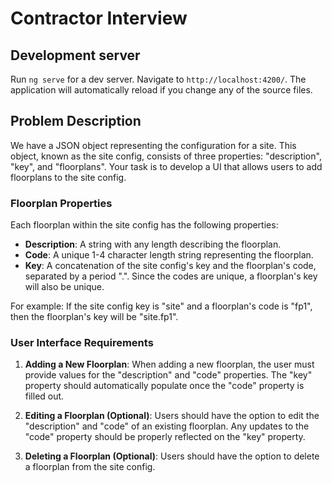 # Contractor Interview

## Development server

Run `ng serve` for a dev server. Navigate to `http://localhost:4200/`. The application will automatically reload if you change any of the source files.

## Problem Description

We have a JSON object representing the configuration for a site. This object, known as the site config, consists of three properties: "description", "key", and "floorplans". Your task is to develop a UI that allows users to add floorplans to the site config.

### Floorplan Properties

Each floorplan within the site config has the following properties:

- **Description**: A string with any length describing the floorplan.
- **Code**: A unique 1-4 character length string representing the floorplan.
- **Key**: A concatenation of the site config's key and the floorplan's code, separated by a period ".". Since the codes are unique, a floorplan's key will also be unique.

For example: If the site config key is "site" and a floorplan's code is "fp1", then the floorplan's key will be "site.fp1".

### User Interface Requirements

1. **Adding a New Floorplan**: When adding a new floorplan, the user must provide values for the "description" and "code" properties. The "key" property should automatically populate once the "code" property is filled out.

2. **Editing a Floorplan (Optional)**: Users should have the option to edit the "description" and "code" of an existing floorplan. Any updates to the "code" property should be properly reflected on the "key" property.

3. **Deleting a Floorplan (Optional)**: Users should have the option to delete a floorplan from the site config.